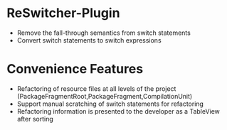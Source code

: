 
# ReSwitcher-Plugin

* Remove the fall-through semantics from switch statements
* Convert switch statements to switch expressions

# Convenience Features

* Refactoring of resource files at all levels of the project (PackageFragmentRoot,PackageFragment,CompilationUnit)
* Support manual scratching of switch statements for refactoring
* Refactoring information is presented to the developer as a TableView after sorting
